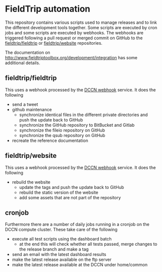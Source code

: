 # FieldTrip automation

This repository contains various scripts used to manage releases and to link the
different development tools together. Some scripts are executed by cron jobs and
some scripts are executed by webhooks. The webhooks are triggered following a
pull request or merged commit on GitHub to the [fieldtrip/fieldtrip](https://github.com/fieldtrip/fieldtrip)
or [fieldtrip/website](https://github.com/fieldtrip/website) repositories.

The documentation on <http://www.fieldtriptoolbox.org/development/integration>
has some additional details.


## fieldtrip/fieldtrip

This uses a webhook processed by the [DCCN webhook](https://github.com/Donders-Institute/hpc-webhook) service. It does the following

- send a tweet
- github maintenance
  - synchronize identical files in the different private directories and push the update back to GitHub
  - synchronize the GitHub repository to BitBucket and Gitlab
  - synchronize the fileio repository on GitHub
  - synchronize the qsub repository on GitHub
- recreate the reference documentation


## fieldtrip/website

This uses a webhook processed by the [DCCN webhook](https://github.com/Donders-Institute/hpc-webhook) service. It does the following

- rebuild the website
  - update the tags and push the update back to GitHub
  - rebuild the static version of the website
  - add some assets that are not part of the repository


## cronjob

Furthermore there are a number of daily jobs running in a cronjob on the DCCN compute cluster. These take care of the following

- execute all test scripts using the dashboard batch
   - at the end this will check whether all tests passed, merge changes to the release branch and make a tag
- send an email with the latest dashboard results
- make the latest release available on the ftp server
- make the latest release available at the DCCN under home/common

